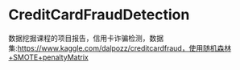 # CreditCardFraudDetection
数据挖掘课程的项目报告，信用卡诈骗检测，数据集:https://www.kaggle.com/dalpozz/creditcardfraud，使用随机森林+SMOTE+penaltyMatrix
